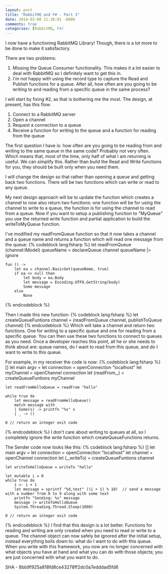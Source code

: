 ```yaml
---
layout: post
title: "RabbitMQ and F# - Part 3"
date: 2014-03-08 21:38:01 -0800
comments: true
categories: [RabbitMQ, F#]
---
```


I now have a functioning RabbitMQ Library!  Though, there is a lot more to be done to make it satisfactory.

There are two problems:

1. Missing the Queue Consumer functionality.  This makes it a lot easier to deal with RabbitMQ so I definitely want to get this in.
1. I'm not happy with using the record type to capture the Read and Publish functions for a queue.   After all, how often are you going to be writing to and reading from a specific queue in the same process?

I will start by fixing #2, as that is bothering me the most.  The design, at present, has this flow:

1. Connect to a RabbitMQ server
2. Open a channel
3. Request a connection to a queue
4. Receive a function for writing to the queue and a function for reading from the queue

The first question I have is:  how often are you going to be reading from and writing to the same queue in the same code?  Probably not very often.  Which means that, most of the time, only half of what I am returning is useful.   We can simplify this.  Rather than build the Read and Write functions for you, they should be built only when you need them.

I will change the design so that rather than opening a queue and getting back two functions.  There will be two functions which can write or read to any queue.

My next design approach will be to update the function which creates a channel to now also return two functions:  one function will be for using the channel to write to a queue, the function is for using the channel to read from a queue.  Now if you want to setup a publishing function to "MyQueue" you use the returned write function and partial application to build the writeToMyQueue function.

I've modified my readFromQueue function so that it now takes a channel and a queue name and returns a function which will read one message from the queue:
{% codeblock lang:fsharp %}
let readFromQueue (channel:IModel) queueName =
    declareQueue channel queueName |> ignore

    fun () -> 
        let ea = channel.BasicGet(queueName, true)
        if ea <> null then
            let body = ea.Body
            let message = Encoding.UTF8.GetString(body)
            Some message
        else
            None
{% endcodeblock %}

Then I made this new function:
{% codeblock lang:fsharp %}
let createQueueFuntions channel =
    (readFromQueue channel, publishToQueue channel)
{% endcodeblock %}
Which will take a channel and return two functions.  One for writing to a specific queue and one for reading from a specific queue.  You can then use these two functions to connect to queues as you need.  Once a developer reaches this point, all he or she needs to think about are: queue names, do I want to read from this queue, and do I want to write to this queue.

For example, in my receiver the code is now:
{% codeblock lang:fsharp %}
[<EntryPoint>]
let main argv = 
    let connection = openConnection "localhost"
    let myChannel = openChannel connection
    let (readFrom,_) = createQueueFuntions myChannel

    let readFromHelloQueue = readFrom "hello"

    while true do
        let message = readFromHelloQueue()
        match message with
        | Some(s) -> printfn "%s" s
        | _ -> ()

    0 // return an integer exit code
{% endcodeblock %}
I don't care about writing to queues at all, so I completely ignore the write function which createQueueFunctions returns.

The Sender code now looks like this:
{% codeblock lang:fsharp %}
[<EntryPoint>]
let main argv = 
    let connection = openConnection "localhost"
    let channel = openChannel connection
    let (_,writeTo) = createQueueFuntions channel
    
    let writeToHelloQueue = writeTo "hello"

    let mutable i = 0
    while true do
        i <- i + 1
        let message = sprintf "%d,test" ((i + 1) % 10)  // send a message with a number from 0 to 9 along with some text
        printfn "Sending: %s" message
        message |> writeToHelloQueue
        System.Threading.Thread.Sleep(1000)

    0 // return an integer exit code
{% endcodeblock %}
I find that this design is a lot better.  Functions for reading and writing are only created when you need to read or write to a queue.  The channel object can now safely be ignored after the initial setup, instead everything boils down to: what do I want to do with this queue.  When you write with this framework, you now are no longer concerned with what objects you have at hand and what you can do with those objects; you are just concerned with what you want to do.

SHA - 8bb9f925a818fd8ce43278ff2dc0a7edddad5fd6

